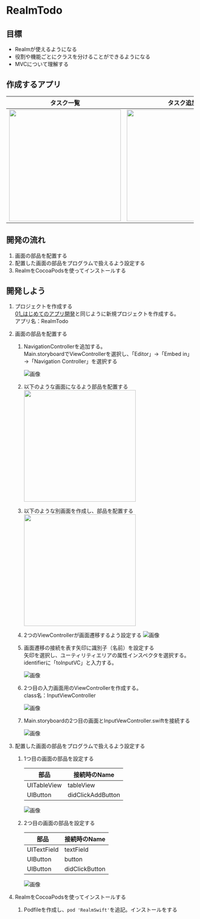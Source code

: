 # RealmTodo

## 目標
- Realmが使えるようになる
- 役割や機能ごとにクラスを分けることができるようになる
- MVCについて理解する

## 作成するアプリ  
|タスク一覧|タスク追加|タスク編集|タスク削除|
|---|---|---|---|
|<img src=".../img/RealmTodoList.png" width="300px">|<img src=".../img/RealmTodoAdd.gif" width="300px">|<img src="../img/RealmTodoEdit.gif" width="300px">|<img src="../img/RealmTodoDelete.gif" width="300px">|

## 開発の流れ

1. 画面の部品を配置する
2. 配置した画面の部品をプログラムで扱えるよう設定する
3. RealmをCocoaPodsを使ってインストールする

## 開発しよう

1. プロジェクトを作成する  
	[01_はじめてのアプリ開発](./01_はじめてのアプリ開発.md)と同じように新規プロジェクトを作成する。  
	アプリ名：RealmTodo

2. 画面の部品を配置する

	1. NavigationControllerを追加する。  
	Main.storyboardでViewControllerを選択し、「Editor」→「Embed in」→「Navigation Controller」を選択する

		![画像](../img/add_navigation_controller.gif)

	2. 以下のような画面になるよう部品を配置する  
		<img src="../img/RealmTodoUI01.png" width="300px">

	3. 以下のような別画面を作成し、部品を配置する  
		<img src="../img/RealmTodoUI02.png" width="300px">

	4. 2つのViewControllerが画面遷移するよう設定する
		![画像](../img/connect_home_add_view.gif)

	5. 画面遷移の接続を表す矢印に識別子（名前）を設定する  
	矢印を選択し、ユーティリティエリアの属性インスペクタを選択する。  
	identifierに「toInputVC」と入力する。

		![画像](../img/page_identifier_todo.png)
	
	6. 2つ目の入力画面用のViewControllerを作成する。  
	class名：InputViewController

		![画像](../img/create_input_vc.png)
	
	7. Main.storyboardの2つ目の画面とInputVewController.swiftを接続する

		![画像](../img/connect_input_vc.png)

3. 配置した画面の部品をプログラムで扱えるよう設定する

	1. 1つ目の画面の部品を設定する

		|部品|接続時のName|
		|---|---|
		|UITableView|tableView|
		|UIButton|didClickAddButton|

		![画像](../img/connect_first_vc.png)


	2. 2つ目の画面の部品を設定する

		|部品|接続時のName|
		|---|---|
		|UITextField|textField|
		|UIButton|button|
		|UIButton|didClickButton|

		![画像](../img/connect_second_vc.png)

4. RealmをCocoaPodsを使ってインストールする
	1. Podfileを作成し、```pod 'RealmSwift'```を追記。インストールをする